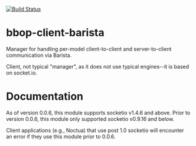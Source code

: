 [![Build Status](https://travis-ci.org/berkeleybop/bbop-client-barista.svg)](https://travis-ci.org/berkeleybop/bbop-client-barista)

# bbop-client-barista

Manager for handling per-model client-to-client and server-to-client
communication via Barista.

Client, not typical "manager", as it does not use typical engines--it
is based on socket.io.

# Documentation

As of version 0.0.6, this module supports socketio v1.4.6 and above.
Prior to version 0.0.6, this module only supported socketio v0.9.16 and below.

Client applications (e.g., Noctua) that use post 1.0 socketio will encounter an error if they use this module prior to 0.0.6.



